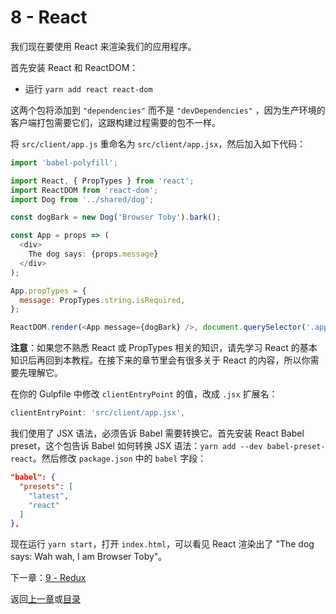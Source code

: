 # 8 - React

我们现在要使用 React 来渲染我们的应用程序。

首先安装 React 和 ReactDOM：

- 运行 `yarn add react react-dom`

这两个包将添加到 `"dependencies"` 而不是 `"devDependencies"` ，因为生产环境的客户端打包需要它们，这跟构建过程需要的包不一样。

将 `src/client/app.js` 重命名为 `src/client/app.jsx`，然后加入如下代码：

```javascript
import 'babel-polyfill';

import React, { PropTypes } from 'react';
import ReactDOM from 'react-dom';
import Dog from '../shared/dog';

const dogBark = new Dog('Browser Toby').bark();

const App = props => (
  <div>
    The dog says: {props.message}
  </div>
);

App.propTypes = {
  message: PropTypes.string.isRequired,
};

ReactDOM.render(<App message={dogBark} />, document.querySelector('.app'));
```

**注意**：如果您不熟悉 React 或 PropTypes 相关的知识，请先学习 React 的基本知识后再回到本教程。在接下来的章节里会有很多关于 React 的内容，所以你需要先理解它。

在你的 Gulpfile 中修改 `clientEntryPoint` 的值，改成 `.jsx` 扩展名：

```javascript
clientEntryPoint: 'src/client/app.jsx',
```

我们使用了 JSX 语法，必须告诉 Babel 需要转换它。首先安装 React Babel preset，这个包告诉 Babel 如何转换 JSX 语法：`yarn add --dev babel-preset-react`。然后修改 `package.json` 中的 `babel` 字段：

```json
"babel": {
  "presets": [
    "latest",
    "react"
  ]
},
```

现在运行 `yarn start`，打开 `index.html`，可以看见 React 渲染出了 "The dog says: Wah wah, I am Browser Toby"。

下一章：[9 - Redux](/tutorial/9-redux)

返回[上一章](/tutorial/7-client-webpack)或[目录](https://github.com/pd4d10/js-stack-from-scratch#目录)